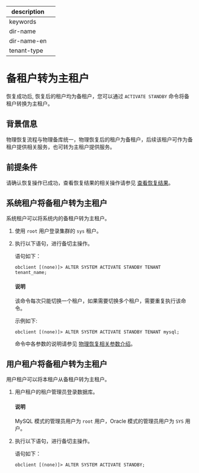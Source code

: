 |description||
|---|---|
|keywords||
|dir-name||
|dir-name-en||
|tenant-type||

# 备租户转为主租户

恢复成功后, 恢复后的租户均为备租户，您可以通过 `ACTIVATE STANDBY` 命令将备租户转换为主租户。

## 背景信息

物理恢复流程与物理备库统一，物理恢复后的租户为备租户，后续该租户可作为备租户提供相关服务，也可转为主租户提供服务。

## 前提条件

请确认恢复操作已成功，查看恢复结果的相关操作请参见 [查看恢复结果](../600.restore-data/500.view-the-restore-history.md)。

## 系统租户将备租户转为主租户

系统租户可以将系统内的备租户转为主租户。

1. 使用 `root` 用户登录集群的 `sys` 租户。

2. 执行以下语句，进行备切主操作。

   语句如下：

   ```shell
   obclient [(none)]> ALTER SYSTEM ACTIVATE STANDBY TENANT tenant_name;
   ```

   <main id="notice" type='explain'>
   <h4>说明</h4>
   <p>该命令每次只能切换一个租户，如果需要切换多个租户，需要重复执行该命令。</p>
   </main>

   示例如下:

   ```shell
   obclient [(none)]> ALTER SYSTEM ACTIVATE STANDBY TENANT mysql;
   ```

   命令中各参数的说明请参见 [物理恢复相关参数介绍](../600.restore-data/800.parameters-of-the-restore.md)。

## 用户租户将备租户转为主租户

用户租户可以将本租户从备租户转为主租户。

1. 用户租户的租户管理员登录数据库。

   <main id="notice" type='explain'>
   <h4>说明</h4>
   <p>MySQL 模式的管理员用户为 <code>root</code> 用户，Oracle 模式的管理员用户为 <code>SYS</code> 用户。</p>
   </main>

2. 执行以下语句，进行备切主操作。

   语句如下：

   ```shell
   obclient [(none)]> ALTER SYSTEM ACTIVATE STANDBY;
   ```
